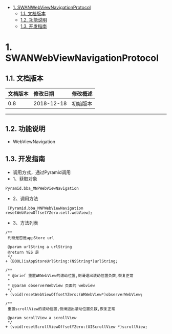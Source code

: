 <!-- TOC -->

- [1. SWANWebViewNavigationProtocol](#1-SWANwebviewnavigationprotocol)
    - [1.1. 文档版本](#11-文档版本)
    - [1.2. 功能说明](#12-功能说明)
    - [1.3. 开发指南](#13-开发指南)

<!-- /TOC -->
# 1. SWANWebViewNavigationProtocol
## 1.1. 文档版本

|文档版本|修改日期|修改概述|
|:--|:--|:--|
|0.8|2018-12-18|初始版本|

--------------------------
## 1.2. 功能说明

* WebViewNavigation


## 1.3. 开发指南

* 调用方式，通过Pyramid调用
* 1、获取对象

```
Pyramid.bba_MNPWebViewNavigation
```
* 2、调用方法

```
 [Pyramid.bba_MNPWebViewNavigation resetWebViewOffsetYZero:self.webView];
```
* 3、方法列表

```
/**
 判断是否是appStore url
 
 @param urlString a urlString
 @return YES 是
 */
+ (BOOL)isAppStoreUrlString:(NSString*)urlString;

/**
 * @brief 重置WKWebView的滚动位置,侧滑退出滚动位置负数,恢复正常
 *
 * @param observerWebView 页面的 webview
 */
+ (void)resetWebViewOffsetYZero:(WKWebView*)observerWebView;

/**
 重置scrollView的滚动位置,侧滑退出滚动位置负数,恢复正常
 
 @param scrollView a scrollView
 */
+ (void)resetScrollViewOffsetYZero:(UIScrollView *)scrollView;
```


